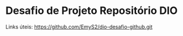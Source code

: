 # Desafio de Projeto Repositório DIO

Links úteis: https://github.com/EmyS2/dio-desafio-github.git

